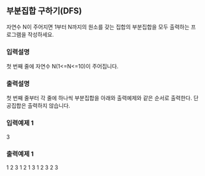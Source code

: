 ## 부분집합 구하기(DFS)

자연수 N이 주어지면 1부터 N까지의 원소를 갖는 집합의 부분집합을 모두 출력하는 프로그램을 작성하세요.

### 입력설명

첫 번째 줄에 자연수 N(1<=N<=10)이 주어집니다.

### 출력설명

첫 번째 줄부터 각 줄에 하나씩 부분집합을 아래와 출력예제와 같은 순서로 출력한다.
단 공집합은 출력하지 않습니다.

### 입력예제 1

3

### 출력예제 1

1 2 3
1 2
1 3
1
2 3
2
3
